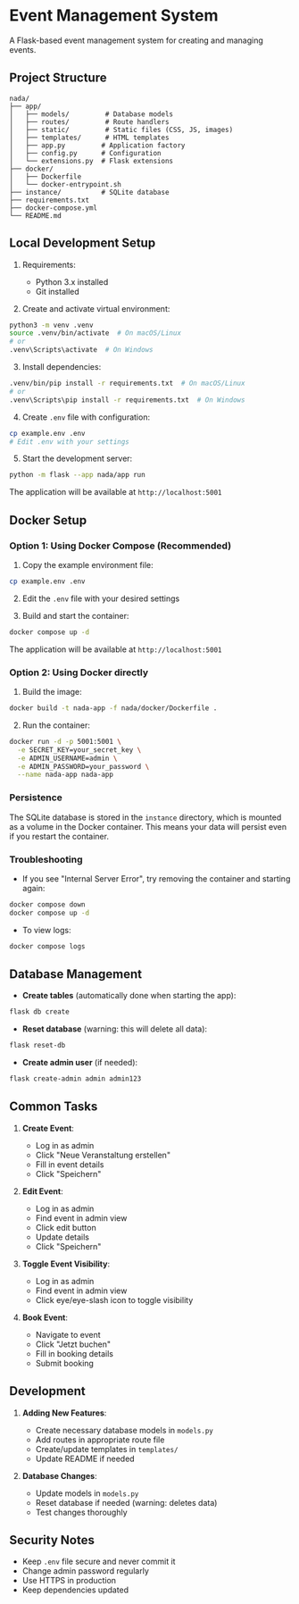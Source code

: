 # Event Management System

A Flask-based event management system for creating and managing events.

## Project Structure
```
nada/
├── app/
│   ├── models/         # Database models
│   ├── routes/         # Route handlers
│   ├── static/         # Static files (CSS, JS, images)
│   ├── templates/      # HTML templates
│   ├── app.py         # Application factory
│   ├── config.py      # Configuration
│   └── extensions.py  # Flask extensions
├── docker/
│   ├── Dockerfile
│   └── docker-entrypoint.sh
├── instance/          # SQLite database
├── requirements.txt
├── docker-compose.yml
└── README.md
```

## Local Development Setup

1. Requirements:
   - Python 3.x installed
   - Git installed

2. Create and activate virtual environment:
```bash
python3 -m venv .venv
source .venv/bin/activate  # On macOS/Linux
# or
.venv\Scripts\activate  # On Windows
```

3. Install dependencies:
```bash
.venv/bin/pip install -r requirements.txt  # On macOS/Linux
# or
.venv\Scripts\pip install -r requirements.txt  # On Windows
```

4. Create `.env` file with configuration:
```bash
cp example.env .env
# Edit .env with your settings
```

5. Start the development server:
```bash
python -m flask --app nada/app run
```

The application will be available at `http://localhost:5001`

## Docker Setup

### Option 1: Using Docker Compose (Recommended)

1. Copy the example environment file:
```bash
cp example.env .env
```

2. Edit the `.env` file with your desired settings

3. Build and start the container:
```bash
docker compose up -d
```

The application will be available at `http://localhost:5001`

### Option 2: Using Docker directly

1. Build the image:
```bash
docker build -t nada-app -f nada/docker/Dockerfile .
```

2. Run the container:
```bash
docker run -d -p 5001:5001 \
  -e SECRET_KEY=your_secret_key \
  -e ADMIN_USERNAME=admin \
  -e ADMIN_PASSWORD=your_password \
  --name nada-app nada-app
```

### Persistence

The SQLite database is stored in the `instance` directory, which is mounted as a volume in the Docker container. This means your data will persist even if you restart the container.

### Troubleshooting

- If you see "Internal Server Error", try removing the container and starting again:
```bash
docker compose down
docker compose up -d
```

- To view logs:
```bash
docker compose logs
```

## Database Management

- **Create tables** (automatically done when starting the app):
```bash
flask db create
```

- **Reset database** (warning: this will delete all data):
```bash
flask reset-db
```

- **Create admin user** (if needed):
```bash
flask create-admin admin admin123
```

## Common Tasks

1. **Create Event**:
   - Log in as admin
   - Click "Neue Veranstaltung erstellen"
   - Fill in event details
   - Click "Speichern"

2. **Edit Event**:
   - Log in as admin
   - Find event in admin view
   - Click edit button
   - Update details
   - Click "Speichern"

3. **Toggle Event Visibility**:
   - Log in as admin
   - Find event in admin view
   - Click eye/eye-slash icon to toggle visibility

4. **Book Event**:
   - Navigate to event
   - Click "Jetzt buchen"
   - Fill in booking details
   - Submit booking

## Development

1. **Adding New Features**:
   - Create necessary database models in `models.py`
   - Add routes in appropriate route file
   - Create/update templates in `templates/`
   - Update README if needed

2. **Database Changes**:
   - Update models in `models.py`
   - Reset database if needed (warning: deletes data)
   - Test changes thoroughly

## Security Notes

- Keep `.env` file secure and never commit it
- Change admin password regularly
- Use HTTPS in production
- Keep dependencies updated
